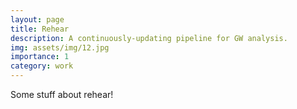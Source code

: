 ```yaml
---
layout: page
title: Rehear
description: A continuously-updating pipeline for GW analysis.
img: assets/img/12.jpg
importance: 1
category: work
---
```


Some stuff about rehear!